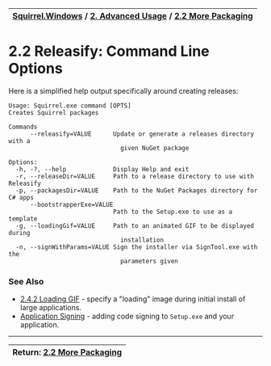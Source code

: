 | [Squirrel.Windows](../README.md) / [2\. Advanced Usage](2-Advanced-Usage.md) / [2.2 More Packaging](2.2-More-Packaging.md)|
|:---|

# 2.2 Releasify: Command Line Options

Here is a simplified help output specifically around creating releases:

```
Usage: Squirrel.exe command [OPTS]
Creates Squirrel packages

Commands
      --releasify=VALUE      Update or generate a releases directory with a
                               given NuGet package

Options:
  -h, -?, --help             Display Help and exit
  -r, --releaseDir=VALUE     Path to a release directory to use with Releasify
  -p, --packagesDir=VALUE    Path to the NuGet Packages directory for C# apps
      --bootstrapperExe=VALUE
                             Path to the Setup.exe to use as a template
  -g, --loadingGif=VALUE     Path to an animated GIF to be displayed during
                               installation
  -n, --signWithParams=VALUE Sign the installer via SignTool.exe with the
                               parameters given
```

### See Also
* [2.4.2 Loading GIF](2.4.2-Loading-Gif.md) - specify a "loading" image during initial install of large applications.
* [Application Signing](2.2.3-Releasify-Application-Signing.md) - adding code signing to `Setup.exe` and your application.

---
| Return: [2.2 More Packaging](2.2-More-Packaging.md) |
|----|



